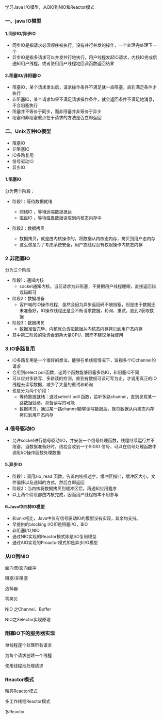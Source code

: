 学习Java I/O模型，从BIO到NIO和Reactor模式

### 一、java IO模型
#### 1.同步IO/异步IO
- 同步IO是指请求必须顺序被执行，没有并行并发的操作，一个处理完处理下一个
- 异步IO是指多请求可以并发并行地执行，用户线程发起IO请求，内核IO完成后通知用户线程，或者使用用户线程地回调函数返回结果

#### 2.阻塞IO/非阻塞IO
- 阻塞IO，某个请求发出后，请求操作条件不满足就一直阻塞，直到满足条件才执行
- 非阻塞IO，某个请求如果不满足请求操作条件，就会返回条件不满足地消息，不会阻塞执行
- 阻塞并不等价于同步，而非阻塞并非等价于异步
- 阻塞和非阻塞重点在于请求的方法是否立即返回

### 二、Unix五种IO模型
- 阻塞IO
- 非阻塞IO
- IO多路复用
- 信号驱动IO
- 异步IO

#### 1.阻塞IO
分为两个阶段：
- 阶段1：等待数据就绪
  - 网络IO ，等待远端数据抵达
  - 磁盘IO ，等待磁盘数据读取到内核态内存中
  
- 阶段2：数据拷贝
  - 数据拷贝，就是由内核操作的，将数据从内核态内存，拷贝到用户态内存
  - 这么做是为了考虑系统安全，用户态线程没有权限操作内核态内存


### 2.非阻塞IO
分为三个阶段
- 阶段1：通知内核
  - socket通知内核，当前请求为非阻塞，不要把用户线程睡眠，直接返回错误码即可
- 阶段2：数据准备
  - 客户端的IO操作线程，虽然会因为异步返回码不被阻塞，但是由于数据还未准备好，IO操作线程还是会不断请求数据，轮询、重试，直到2获取数据
- 阶段3：数据拷贝
  - 数据准备完毕，内核就负责把数据从内核态内存拷贝到用户态内存
- 其中第二阶段的轮询会消耗大量CPU，因而不建议单独使用

### 3.IO多路复用
- IO多路复用是一个很好的想法，能够在单线程情况下，监视多个IOchannel的请求
- 会用到select poll函数，这两个函数能够阻塞多路IO，和阻塞IO不同
- 可以应对多路写、多路读的检测，直到有数据可读可写为止，才调用真正的IO线程去读写数据，减少了大量的重试和轮询
- 也是分为两个阶段：
    - 等待数据就绪：通过select/ poll 函数，监听多路channel，直到发现某一路数据就绪，具备读写的可能
    - 数据拷贝，通过某一路channel能够读写数据后，就将数据从内核态内存拷贝到用户态内存

### 4.信号驱动IO
- 允许socket进行信号驱动I/O，并安装一个信号处理函数，线程继续运行并不阻塞。当数据准备好时，线程会收到一个SIGIO 信号，可以在信号处理函数中调用I/O操作函数处理数据

#### 5.异步IO
- 阶段1：调用aio_read 函数，告诉内核描述字，缓冲区指针，缓冲区大小，文件偏移以及通知的方式，然后立即返回
- 阶段2：当内核将数据拷贝到缓冲区后，再通知应用程序
- 以上两个阶段都由内核完成，因而用户线程根本不用参与


#### 6.Java中四种IO模型
- 和unix相比，Java中仅有信号驱动IO的模型没有实现，其余均支持。
- 早提供的blocking I/O即是阻塞I/O，BIO
- 非阻塞I/O,NIO
- 通过NIO实现的Reactor模式即是I/O复用模型
- 通过AIO实现的Proactor模式即是异步I/O模型

### 从IO到NIO

面向流/面向缓冲

阻塞/非阻塞

选择器

零拷贝

NIO 之Channel、Buffer

NIO之Selector实现原理

### 阻塞IO下的服务器实现
单线程逐个处理所有请求

为每个请求创建一个线程

使用线程池处理请求

### Reactor模式
精典Reactor模式

多工作线程Reactor模式


多Reactor